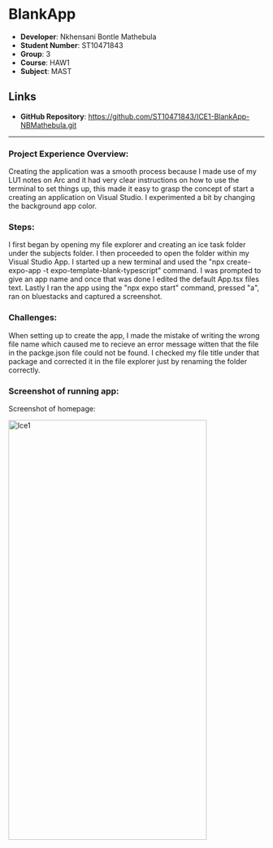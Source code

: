 # BlankApp
- **Developer**: Nkhensani Bontle Mathebula
- **Student Number**: ST10471843
- **Group**: 3
- **Course**: HAW1
- **Subject**: MAST

## Links
- **GitHub Repository**: https://github.com/ST10471843/ICE1-BlankApp-NBMathebula.git

---

### Project Experience Overview:

Creating the application was a smooth process because I made use of my LU1 notes on Arc and it had very clear instructions on how to use the terminal to set things up, this made
it easy to grasp the concept of start a creating an application on Visual Studio. I experimented a bit by changing the background app color.

### Steps:
I first began by opening my file explorer and creating an ice task folder under the subjects folder. I then proceeded to open the folder within my Visual Studio App. 
I started up a new terminal and used the "npx create-expo-app -t expo-template-blank-typescript" command. I was prompted to give an app name and once that was done I edited the 
default App.tsx files text. Lastly I ran the app using the "npx expo start" command, pressed "a", ran on bluestacks and captured a screenshot.

### Challenges:
When setting up to create the app, I made the mistake of writing the wrong file name which caused me to recieve an error message witten that the file in the packge.json file could not be found.
I checked my file title under that package and corrected it in the file explorer just by renaming the folder correctly.

### Screenshot of running app:
Screenshot of homepage:

<img width="390" height="826" alt="Ice1" src="https://github.com/user-attachments/assets/d18cd0fb-bb91-472c-9f2e-e271baf35acc" />

